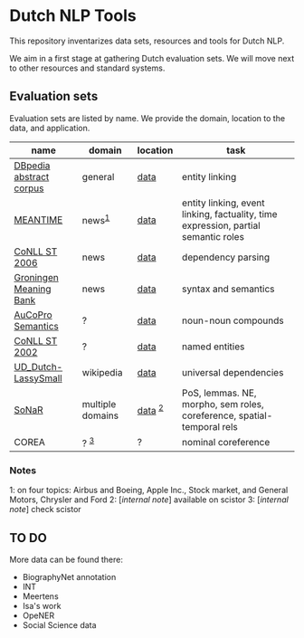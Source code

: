 # Dutch NLP Tools

This repository inventarizes data sets, resources and tools for Dutch NLP. 

We aim in a first stage at gathering Dutch evaluation sets. We will move next to other resources and standard systems.

## Evaluation sets

Evaluation sets are listed by name. We provide the domain, location to the data, and application. 

name |	domain | location | task	
---- | ------- | -------- | ------- 
[DBpedia abstract corpus ](http://wiki-link.nlp2rdf.org/abstracts/) | general | [data](http://wiki-link.nlp2rdf.org/abstracts/nl/) | entity linking 
[MEANTIME](http://www.newsreader-project.eu/%20results/data/wikinews/) | news<sup>[1](#note1)</sup> | [data](https://drive.google.com/file/d/0B1PMaGyhp9macE41a3N3RUNkYm8/view?usp=sharing) | entity linking, event linking, factuality, time expression, partial semantic roles 
[CoNLL ST 2006](https://catalog.ldc.upenn.edu/LDC2015T11) | news | [data](https://catalog.ldc.upenn.edu/LDC2015T11) | dependency parsing 
[Groningen Meaning Bank](https://gmb.let.rug.nl/about.php) | news | [data](https://gmb.let.rug.nl/about.php) | syntax and semantics 
[AuCoPro Semantics](https://www.clips.uantwerpen.be/datasets/aucopro-semantics) | ? | [data](https://www.clips.uantwerpen.be/datasets/aucopro-semantics) | noun-noun compounds 
[CoNLL ST 2002](https://www.clips.uantwerpen.be/conll2002/ner/data/) | ? | [data](https://www.clips.uantwerpen.be/conll2002/ner/data/) | named entities 
[UD_Dutch-LassySmall](https://github.com/UniversalDependencies/UD_Dutch-LassySmall) | wikipedia | [data](https://github.com/UniversalDependencies/UD_Dutch-LassySmall) | universal dependencies 
[SoNaR](https://ivdnt.org/downloads/taalmaterialen/tstc-sonar-corpus) | multiple domains | [data](https://ivdnt.org/images/stories/producten/documentatie/sonar_documentatie.pdf) <sup>[2](#note2)</sup> | PoS, lemmas. NE, morpho, sem roles, coreference, spatial-temporal rels 
COREA | ? <sup>[3](#note3)</sup> | ? | nominal coreference  

### Notes

<a name="note1">1</a>: on four topics: Airbus and Boeing, Apple Inc., Stock market, and General Motors, Chrysler and Ford 
<a name="note2">2</a>: [*internal note*] available on scistor 
<a name="note3">3</a>: [*internal note*] check scistor  

## TO DO

More data can be found there:

* BiographyNet annotation
* INT
* Meertens
* Isa's work
* OpeNER
* Social Science data


